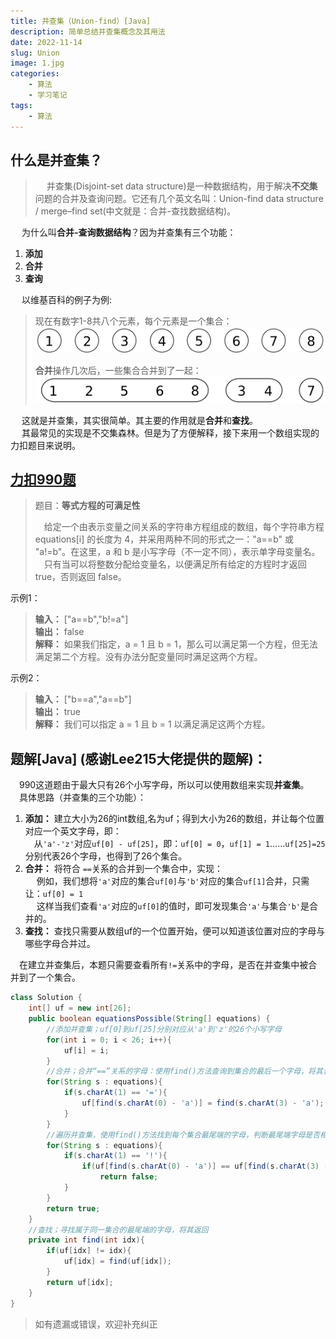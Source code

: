 ```yaml
---
title: 并查集（Union-find）[Java]
description: 简单总结并查集概念及其用法
date: 2022-11-14
slug: Union
image: 1.jpg
categories:
    - 算法
    - 学习笔记
tags:
    - 算法
---
```

## 什么是并查集？  
> &emsp; 并查集(Disjoint-set data structure)是一种数据结构，用于解决**不交集**问题的合并及查询问题。它还有几个英文名叫：Union-find data structure / merge–find set(中文就是：合并-查找数据结构)。  
 
 &emsp; 为什么叫**合并-查询数据结构**？因为并查集有三个功能：  
1. **添加**  
2. **合并**  
3. **查询**  

&emsp; 以维基百科的例子为例:  
> 现在有数字1-8共八个元素，每个元素是一个集合：
> ![2-1](2-1.jpg)  
> 
> **合并**操作几次后，一些集合合并到了一起：
> ![2-2](2-2.jpg)  

&emsp; 这就是并查集，其实很简单。其主要的作用就是**合并**和**查找**。  
&emsp; 其最常见的实现是不交集森林。但是为了方便解释，接下来用一个数组实现的力扣题目来说明。

## [力扣990题](https://leetcode.cn/problems/satisfiability-of-equality-equations/ "力扣990.等式方程的可满足性")
> 题目：**等式方程的可满足性**  
> 
> &emsp;给定一个由表示变量之间关系的字符串方程组成的数组，每个字符串方程 equations[i] 的长度为 4，并采用两种不同的形式之一："a==b" 或 "a!=b"。在这里，a 和 b 是小写字母（不一定不同），表示单字母变量名。   
> &emsp;只有当可以将整数分配给变量名，以便满足所有给定的方程时才返回 true，否则返回 false。   

 示例1：
> **输入：** ["a==b","b!=a"]  
> **输出：** false  
> **解释：** 如果我们指定，a = 1 且 b = 1，那么可以满足第一个方程，但无法满足第二个方程。没有办法分配变量同时满足这两个方程。  
> 
示例2：
> **输入：** ["b==a","a==b"]  
> **输出：** true  
> **解释：** 我们可以指定 a = 1 且 b = 1 以满足满足这两个方程。  

## 题解[Java] (感谢Lee215大佬提供的题解)：
&emsp;990这道题由于最大只有26个小写字母，所以可以使用数组来实现**并查集**。  
&emsp;具体思路（并查集的三个功能）：
1. **添加：** 建立大小为26的int数组,名为uf；得到大小为26的数组，并让每个位置对应一个英文字母，即：  
   &emsp;从```'a'-'z'```对应```uf[0] - uf[25]```，即：```uf[0] = 0```，```uf[1] = 1```……```uf[25]=25```分别代表26个字母，也得到了26个集合。
2. **合并：** 将符合 ```==```关系的合并到一个集合中，实现：  
   &emsp; 例如，我们想将```'a'```对应的集合```uf[0]```与```'b'```对应的集合```uf[1]```合并，只需让：```uf[0] = 1```  
   &emsp; 这样当我们查看```'a'```对应的```uf[0]```的值时，即可发现集合```'a'```与集合```'b'```是合并的。
3. **查找：** 查找只需要从数组uf的一个位置开始，便可以知道该位置对应的字母与哪些字母合并过。

&emsp;在建立并查集后，本题只需要查看所有```!=```关系中的字母，是否在并查集中被合并到了一个集合。
```java
class Solution {
    int[] uf = new int[26];
    public boolean equationsPossible(String[] equations) {
        //添加并查集；uf[0]到uf[25]分别对应从'a'到'z'的26个小写字母
        for(int i = 0; i < 26; i++){
            uf[i] = i;
        }
        //合并；合并“==”关系的字母：使用find()方法查询到集合的最后一个字母，将其合并
        for(String s : equations){
            if(s.charAt(1) == '='){
                uf[find(s.charAt(0) - 'a')] = find(s.charAt(3) - 'a');
            }
        }
        //遍历并查集，使用find()方法找到每个集合最尾端的字母，判断最尾端字母是否相同来判断“!=”两边的字母是否位于一个集合内
        for(String s : equations){
            if(s.charAt(1) == '!'){
                if(uf[find(s.charAt(0) - 'a')] == uf[find(s.charAt(3) - 'a')])
                    return false;
            }
        }
        return true;
    }
    //查找；寻找属于同一集合的最尾端的字母，将其返回
    private int find(int idx){
        if(uf[idx] != idx){
            uf[idx] = find(uf[idx]);
        }
        return uf[idx];
    }
}
```


> 如有遗漏或错误，欢迎补充纠正